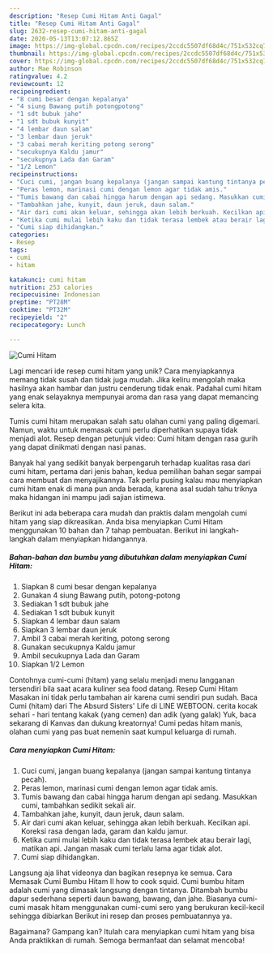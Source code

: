 ```yaml
---
description: "Resep Cumi Hitam Anti Gagal"
title: "Resep Cumi Hitam Anti Gagal"
slug: 2632-resep-cumi-hitam-anti-gagal
date: 2020-05-13T13:07:12.865Z
image: https://img-global.cpcdn.com/recipes/2ccdc5507df68d4c/751x532cq70/cumi-hitam-foto-resep-utama.jpg
thumbnail: https://img-global.cpcdn.com/recipes/2ccdc5507df68d4c/751x532cq70/cumi-hitam-foto-resep-utama.jpg
cover: https://img-global.cpcdn.com/recipes/2ccdc5507df68d4c/751x532cq70/cumi-hitam-foto-resep-utama.jpg
author: Mae Robinson
ratingvalue: 4.2
reviewcount: 12
recipeingredient:
- "8 cumi besar dengan kepalanya"
- "4 siung Bawang putih potongpotong"
- "1 sdt bubuk jahe"
- "1 sdt bubuk kunyit"
- "4 lembar daun salam"
- "3 lembar daun jeruk"
- "3 cabai merah keriting potong serong"
- "secukupnya Kaldu jamur"
- "secukupnya Lada dan Garam"
- "1/2 Lemon"
recipeinstructions:
- "Cuci cumi, jangan buang kepalanya (jangan sampai kantung tintanya pecah)."
- "Peras lemon, marinasi cumi dengan lemon agar tidak amis."
- "Tumis bawang dan cabai hingga harum dengan api sedang. Masukkan cumi, tambahkan sedikit sekali air."
- "Tambahkan jahe, kunyit, daun jeruk, daun salam."
- "Air dari cumi akan keluar, sehingga akan lebih berkuah. Kecilkan api. Koreksi rasa dengan lada, garam dan kaldu jamur."
- "Ketika cumi mulai lebih kaku dan tidak terasa lembek atau berair lagi, matikan api. Jangan masak cumi terlalu lama agar tidak alot."
- "Cumi siap dihidangkan."
categories:
- Resep
tags:
- cumi
- hitam

katakunci: cumi hitam 
nutrition: 253 calories
recipecuisine: Indonesian
preptime: "PT28M"
cooktime: "PT32M"
recipeyield: "2"
recipecategory: Lunch

---
```



![Cumi Hitam](https://img-global.cpcdn.com/recipes/2ccdc5507df68d4c/751x532cq70/cumi-hitam-foto-resep-utama.jpg)

Lagi mencari ide resep cumi hitam yang unik? Cara menyiapkannya memang tidak susah dan tidak juga mudah. Jika keliru mengolah maka hasilnya akan hambar dan justru cenderung tidak enak. Padahal cumi hitam yang enak selayaknya mempunyai aroma dan rasa yang dapat memancing selera kita.

Tumis cumi hitam merupakan salah satu olahan cumi yang paling digemari. Namun, waktu untuk memasak cumi perlu diperhatikan supaya tidak menjadi alot. Resep dengan petunjuk video: Cumi hitam dengan rasa gurih yang dapat dinikmati dengan nasi panas.

Banyak hal yang sedikit banyak berpengaruh terhadap kualitas rasa dari cumi hitam, pertama dari jenis bahan, kedua pemilihan bahan segar sampai cara membuat dan menyajikannya. Tak perlu pusing kalau mau menyiapkan cumi hitam enak di mana pun anda berada, karena asal sudah tahu triknya maka hidangan ini mampu jadi sajian istimewa.


Berikut ini ada beberapa cara mudah dan praktis dalam mengolah cumi hitam yang siap dikreasikan. Anda bisa menyiapkan Cumi Hitam menggunakan 10 bahan dan 7 tahap pembuatan. Berikut ini langkah-langkah dalam menyiapkan hidangannya.

<!--inarticleads1-->

##### Bahan-bahan dan bumbu yang dibutuhkan dalam menyiapkan Cumi Hitam:

1. Siapkan 8 cumi besar dengan kepalanya
1. Gunakan 4 siung Bawang putih, potong-potong
1. Sediakan 1 sdt bubuk jahe
1. Sediakan 1 sdt bubuk kunyit
1. Siapkan 4 lembar daun salam
1. Siapkan 3 lembar daun jeruk
1. Ambil 3 cabai merah keriting, potong serong
1. Gunakan secukupnya Kaldu jamur
1. Ambil secukupnya Lada dan Garam
1. Siapkan 1/2 Lemon


Contohnya cumi-cumi (hitam) yang selalu menjadi menu langganan tersendiri bila saat acara kuliner sea food datang. Resep Cumi Hitam Masakan ini tidak perlu tambahan air karena cumi sendiri pun sudah. Baca Cumi (hitam) dari The Absurd Sisters&#39; Life di LINE WEBTOON. cerita kocak sehari - hari tentang kakak (yang cemen) dan adik (yang galak) Yuk, baca sekarang di Kanvas dan dukung kreatornya! Cumi pedas hitam manis, olahan cumi yang pas buat nemenin saat kumpul keluarga di rumah. 

<!--inarticleads2-->

##### Cara menyiapkan Cumi Hitam:

1. Cuci cumi, jangan buang kepalanya (jangan sampai kantung tintanya pecah).
1. Peras lemon, marinasi cumi dengan lemon agar tidak amis.
1. Tumis bawang dan cabai hingga harum dengan api sedang. Masukkan cumi, tambahkan sedikit sekali air.
1. Tambahkan jahe, kunyit, daun jeruk, daun salam.
1. Air dari cumi akan keluar, sehingga akan lebih berkuah. Kecilkan api. Koreksi rasa dengan lada, garam dan kaldu jamur.
1. Ketika cumi mulai lebih kaku dan tidak terasa lembek atau berair lagi, matikan api. Jangan masak cumi terlalu lama agar tidak alot.
1. Cumi siap dihidangkan.


Langsung aja lihat videonya dan bagikan resepnya ke semua. Cara Memasak Cumi Bumbu Hitam II how to cook squid. Cumi bumbu hitam adalah cumi yang dimasak langsung dengan tintanya. Ditambah bumbu dapur sederhana seperti daun bawang, bawang, dan jahe. Biasanya cumi-cumi masak hitam menggunakan cumi-cumi sero yang berukuran kecil-kecil sehingga dibiarkan Berikut ini resep dan proses pembuatannya ya. 

Bagaimana? Gampang kan? Itulah cara menyiapkan cumi hitam yang bisa Anda praktikkan di rumah. Semoga bermanfaat dan selamat mencoba!
